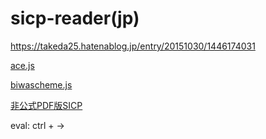 # sicp-reader(jp)

https://takeda25.hatenablog.jp/entry/20151030/1446174031

[ace.js](https://ace.c9.io/)

[biwascheme.js](https://www.biwascheme.org/index.html)

[非公式PDF版SICP](https://norapg.github.io/sicp-reader/)

eval:
ctrl + →
